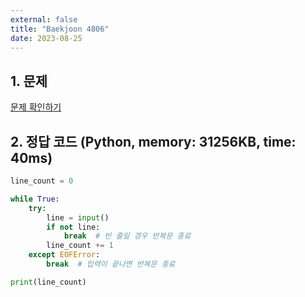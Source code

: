 ```yaml
---
external: false
title: "Baekjoon 4806"
date: 2023-08-25
---
```


## 1. 문제

[문제 확인하기](https://www.acmicpc.net/problem/4806)

## 2. 정답 코드 (Python, memory: 31256KB, time: 40ms)

```python
line_count = 0

while True:
    try:
        line = input()
        if not line:
            break  # 빈 줄일 경우 반복문 종료
        line_count += 1
    except EOFError:
        break  # 입력이 끝나면 반복문 종료

print(line_count)
```

